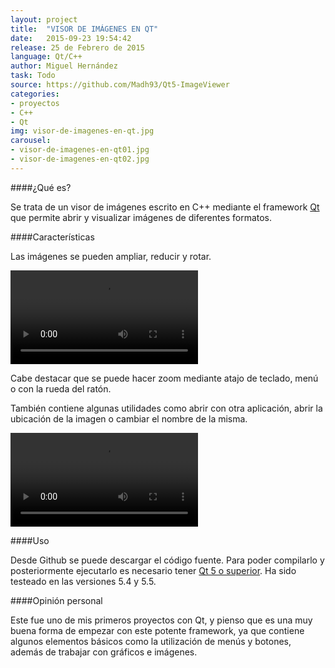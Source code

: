 ```yaml
---
layout: project
title:  "VISOR DE IMÁGENES EN QT"
date:   2015-09-23 19:54:42
release: 25 de Febrero de 2015
language: Qt/C++
author: Miguel Hernández
task: Todo
source: https://github.com/Madh93/Qt5-ImageViewer
categories:
- proyectos
- C++
- Qt
img: visor-de-imagenes-en-qt.jpg
carousel:
- visor-de-imagenes-en-qt01.jpg
- visor-de-imagenes-en-qt02.jpg
---
```


####¿Qué es?

Se trata de un visor de imágenes escrito en C++ mediante el framework [Qt](http://www.qt.io/) que permite abrir y visualizar imágenes de diferentes formatos.

####Características

Las imágenes se pueden ampliar, reducir y rotar.

<video autoplay="" controls="" loop="" class="video-js vjs-default-skin col-lg-12" data-setup="{}">
  <source src="http://fat.gfycat.com/CharmingSaneBarb.webm" type="video/webm">
</video>

Cabe destacar que se puede hacer zoom mediante atajo de teclado, menú o con la rueda del ratón.

También contiene algunas utilidades como abrir con otra aplicación, abrir la ubicación de la imagen o cambiar el nombre de la misma.

<video autoplay="" controls="" loop="" class="video-js vjs-default-skin col-lg-12" data-setup="{}">
  <source src="http://zippy.gfycat.com/PoisedEsteemedHeron.webm" type="video/webm">
</video>
<br>

####Uso

Desde Github se puede descargar el código fuente. Para poder compilarlo y posteriormente ejecutarlo es necesario tener [Qt 5 o superior](http://www.qt.io/download/). Ha sido testeado en las versiones 5.4 y 5.5.

####Opinión personal

Este fue uno de mis primeros proyectos con Qt, y pienso que es una muy buena forma de empezar con este potente framework, ya que contiene algunos elementos básicos como la utilización de menús y botones, además de trabajar con gráficos e imágenes.